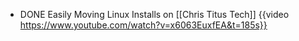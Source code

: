 - DONE Easily Moving Linux Installs on [[Chris Titus Tech]]
  {{video https://www.youtube.com/watch?v=x6063EuxfEA&t=185s}}